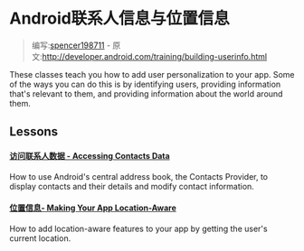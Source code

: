 # Android联系人信息与位置信息

> 编写:[spencer198711](https://github.com/spencer198711) - 原文:<http://developer.android.com/training/building-userinfo.html>

These classes teach you how to add user personalization to your app. Some of the ways you can do this is by identifying users, providing information that's relevant to them, and providing information about the world around them.

## Lessons

#### [访问联系人数据 - Accessing Contacts Data](contacts-provider/index.html)

  How to use Android's central address book, the Contacts Provider, to display contacts and their details and modify contact information.


#### [位置信息- Making Your App Location-Aware](location/index.html)

  How to add location-aware features to your app by getting the user's current location.
